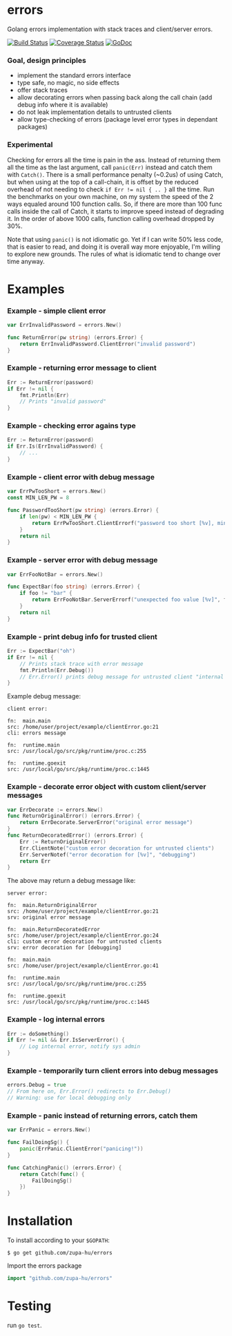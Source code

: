 # errors
Golang errors implementation with stack traces and client/server errors.

[![Build Status](https://travis-ci.org/zupa-hu/errors.svg?branch=master)](https://travis-ci.org/zupa-hu/errors)
[![Coverage Status](https://img.shields.io/coveralls/zupa-hu/errors.svg)](https://coveralls.io/r/zupa-hu/errors)
[![GoDoc](https://godoc.org/github.com/zupa-hu/errors?status.svg)](https://godoc.org/github.com/zupa-hu/errors)

### Goal, design principles
* implement the standard errors interface
* type safe, no magic, no side effects
* offer stack traces
* allow decorating errors when passing back along the call chain (add debug info where it is available)
* do not leak implementation details to untrusted clients
* allow type-checking of errors (package level error types in dependant packages)

### Experimental
Checking for errors all the time is pain in the ass. Instead of returning them all the time as the
last argument, call `panic(Err)` instead and catch them with `Catch()`. There is a small performance penalty
(~0.2us) of using Catch, but when using at the top of a call-chain, it is offset by the reduced overhead of not
needing to check `if Err != nil { .. }` all the time. Run the benchmarks on your own machine, on my system
the speed of the 2 ways equaled around 100 function calls. So, if there are more than 100 func calls inside
the call of Catch, it starts to improve speed instead of degrading it. In the order of above 1000 calls,
function calling overhead dropped by 30%.

Note that using `panic()` is not idiomatic go. Yet if I can write 50% less code, that is easier to read, and
doing it is overall way more enjoyable, I'm willing to explore new grounds. The rules of what is idiomatic
tend to change over time anyway.


# Examples
### Example - simple client error
```go
var ErrInvalidPassword = errors.New()

func ReturnError(pw string) (errors.Error) {
	return ErrInvalidPassword.ClientError("invalid password")
}
```

### Example - returning error message to client
```go
Err := ReturnError(password)
if Err != nil {
	fmt.Println(Err)
	// Prints "invalid password"
}
```

### Example - checking error agains type
```go
Err := ReturnError(password)
if Err.Is(ErrInvalidPassword) {
	// ...
}
```

### Example - client error with debug message
```go
var ErrPwTooShort = errors.New()
const MIN_LEN_PW = 8

func PasswordTooShort(pw string) (errors.Error) {
	if len(pw) < MIN_LEN_PW {
		return ErrPwTooShort.ClientErrorf("password too short [%v], minimum [%v] chars required", len(pw), MIN_LEN_PW)
	}
	return nil
}
```

### Example - server error with debug message
```go
var ErrFooNotBar = errors.New()

func ExpectBar(foo string) (errors.Error) {
	if foo != "bar" {
		return ErrFooNotBar.ServerErrorf("unexpected foo value [%v]", foo)
	}
	return nil
}
```

### Example - print debug info for trusted client
```go
Err := ExpectBar("oh")
if Err != nil {
	// Prints stack trace with error message
	fmt.Println(Err.Debug())
	// Err.Error() prints debug message for untrusted client "internal server error"
}
```
Example debug message:
```
client error:

fn:  main.main
src: /home/user/project/example/clientError.go:21
cli: errors message

fn:  runtime.main
src: /usr/local/go/src/pkg/runtime/proc.c:255

fn:  runtime.goexit
src: /usr/local/go/src/pkg/runtime/proc.c:1445
```

### Example - decorate error object with custom client/server messages
```go
var ErrDecorate := errors.New()
func ReturnOriginalError() (errors.Error) {
	return ErrDecorate.ServerError("original error message")
}
func ReturnDecoratedError() (errors.Error) {
	Err := ReturnOriginalError()
	Err.ClientNote("custom error decoration for untrusted clients")
	Err.ServerNotef("error decoration for [%v]", "debugging")
	return Err
}
```
The above may return a debug message like:
```
server error:

fn:  main.ReturnOriginalError
src: /home/user/project/example/clientError.go:21
srv: original error message

fn:  main.ReturnDecoratedError
src: /home/user/project/example/clientError.go:24
cli: custom error decoration for untrusted clients
srv: error decoration for [debugging]

fn:  main.main
src: /home/user/project/example/clientError.go:41

fn:  runtime.main
src: /usr/local/go/src/pkg/runtime/proc.c:255

fn:  runtime.goexit
src: /usr/local/go/src/pkg/runtime/proc.c:1445
```

### Example - log internal errors
```go
Err := doSomething()
if Err != nil && Err.IsServerError() {
	// Log internal error, notify sys admin
}
```

### Example - temporarily turn client errors into debug messages
```go
errors.Debug = true
// From here on, Err.Error() redirects to Err.Debug()
// Warning: use for local debugging only
```

### Example - panic instead of returning errors, catch them
```go
var ErrPanic = errors.New()

func FailDoingSg() {
	panic(ErrPanic.ClientError("panicing!"))
}

func CatchingPanic() (errors.Error) {
	return Catch(func() {
		FailDoingSg()
	})
}
```


# Installation

To install according to your `$GOPATH`:

```console
$ go get github.com/zupa-hu/errors
```

Import the errors package

```go
import "github.com/zupa-hu/errors"
```

# Testing

run `go test`.